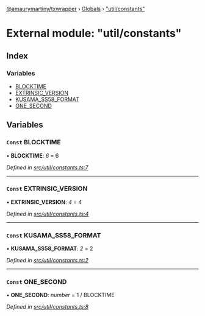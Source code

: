 [@amaurymartiny/txwrapper](../README.md) › [Globals](../globals.md) › ["util/constants"](_util_constants_.md)

# External module: "util/constants"

## Index

### Variables

* [BLOCKTIME](_util_constants_.md#const-blocktime)
* [EXTRINSIC_VERSION](_util_constants_.md#const-extrinsic_version)
* [KUSAMA_SS58_FORMAT](_util_constants_.md#const-kusama_ss58_format)
* [ONE_SECOND](_util_constants_.md#const-one_second)

## Variables

### `Const` BLOCKTIME

• **BLOCKTIME**: *6* = 6

*Defined in [src/util/constants.ts:7](https://github.com/amaurymartiny/polkadotjs-wrapper/blob/23f3f82/src/util/constants.ts#L7)*

___

### `Const` EXTRINSIC_VERSION

• **EXTRINSIC_VERSION**: *4* = 4

*Defined in [src/util/constants.ts:4](https://github.com/amaurymartiny/polkadotjs-wrapper/blob/23f3f82/src/util/constants.ts#L4)*

___

### `Const` KUSAMA_SS58_FORMAT

• **KUSAMA_SS58_FORMAT**: *2* = 2

*Defined in [src/util/constants.ts:2](https://github.com/amaurymartiny/polkadotjs-wrapper/blob/23f3f82/src/util/constants.ts#L2)*

___

### `Const` ONE_SECOND

• **ONE_SECOND**: *number* =  1 / BLOCKTIME

*Defined in [src/util/constants.ts:8](https://github.com/amaurymartiny/polkadotjs-wrapper/blob/23f3f82/src/util/constants.ts#L8)*
